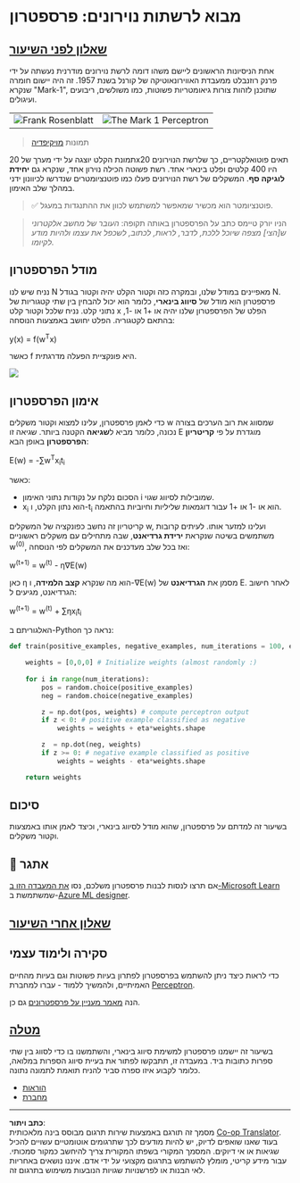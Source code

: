 <!--
CO_OP_TRANSLATOR_METADATA:
{
  "original_hash": "0c37770bba4fff3c71dc00eb261ee61b",
  "translation_date": "2025-08-28T19:48:41+00:00",
  "source_file": "lessons/3-NeuralNetworks/03-Perceptron/README.md",
  "language_code": "he"
}
-->
# מבוא לרשתות נוירונים: פרספטרון

## [שאלון לפני השיעור](https://red-field-0a6ddfd03.1.azurestaticapps.net/quiz/103)

אחת הניסיונות הראשונים ליישם משהו דומה לרשת נוירונים מודרנית נעשתה על ידי פרנק רוזנבלט ממעבדת האווירונאוטיקה של קורנל בשנת 1957. זה היה יישום חומרה שנקרא "Mark-1", שתוכנן לזהות צורות גיאומטריות פשוטות, כמו משולשים, ריבועים ועיגולים.

|      |      |
|--------------|-----------|
|<img src='images/Rosenblatt-wikipedia.jpg' alt='Frank Rosenblatt'/> | <img src='images/Mark_I_perceptron_wikipedia.jpg' alt='The Mark 1 Perceptron' />|

> תמונות [מויקיפדיה](https://en.wikipedia.org/wiki/Perceptron)

תמונת הקלט יוצגה על ידי מערך של 20x20 תאים פוטואלקטריים, כך שלרשת הנוירונים היו 400 קלטים ופלט בינארי אחד. רשת פשוטה הכילה נוירון אחד, שנקרא גם **יחידת לוגיקה סף**. המשקלים של רשת הנוירונים פעלו כמו פוטנציומטרים שנדרשו לכיוונון ידני במהלך שלב האימון.

> ✅ פוטנציומטר הוא מכשיר שמאפשר למשתמש לכוון את ההתנגדות במעגל.

> הניו יורק טיימס כתב על הפרספטרון באותה תקופה: *העובר של מחשב אלקטרוני ש[הצי] מצפה שיוכל ללכת, לדבר, לראות, לכתוב, לשכפל את עצמו ולהיות מודע לקיומו.*

## מודל הפרספטרון

נניח שיש לנו N מאפיינים במודל שלנו, ובמקרה כזה וקטור הקלט יהיה וקטור בגודל N. פרספטרון הוא מודל של **סיווג בינארי**, כלומר הוא יכול להבחין בין שתי קטגוריות של נתוני קלט. נניח שלכל וקטור קלט x הפלט של הפרספטרון שלנו יהיה או +1 או -1, בהתאם לקטגוריה. הפלט יחושב באמצעות הנוסחה:

y(x) = f(w<sup>T</sup>x)

כאשר f היא פונקציית הפעלה מדרגתית.

<!-- img src="http://www.sciweavers.org/tex2img.php?eq=f%28x%29%20%3D%20%5Cbegin%7Bcases%7D%0A%20%20%20%20%20%20%20%20%20%2B1%20%26%20x%20%5Cgeq%200%20%5C%5C%0A%20%20%20%20%20%20%20%20%20-1%20%26%20x%20%3C%200%0A%20%20%20%20%20%20%20%5Cend%7Bcases%7D%20%5C%5C%0A&bc=White&fc=Black&im=jpg&fs=12&ff=arev&edit=0" align="center" border="0" alt="f(x) = \begin{cases} +1 & x \geq 0 \\ -1 & x < 0 \end{cases} \\" width="154" height="50" / -->
<img src="images/activation-func.png"/>

## אימון הפרספטרון

כדי לאמן פרספטרון, עלינו למצוא וקטור משקלים w שמסווג את רוב הערכים בצורה נכונה, כלומר מביא ל**שגיאה** הקטנה ביותר. שגיאה זו E מוגדרת על פי **קריטריון הפרספטרון** באופן הבא:

E(w) = -∑w<sup>T</sup>x<sub>i</sub>t<sub>i</sub>

כאשר:

* הסכום נלקח על נקודות נתוני האימון i שמובילות לסיווג שגוי.
* x<sub>i</sub> הוא נתון הקלט, ו-t<sub>i</sub> הוא או -1 או +1 עבור דוגמאות שליליות וחיוביות בהתאמה.

קריטריון זה נחשב כפונקציה של המשקלים w, ועלינו למזער אותו. לעיתים קרובות משתמשים בשיטה שנקראת **ירידת גרדיאנט**, שבה מתחילים עם משקלים ראשוניים w<sup>(0)</sup>, ואז בכל שלב מעדכנים את המשקלים לפי הנוסחה:

w<sup>(t+1)</sup> = w<sup>(t)</sup> - η∇E(w)

כאן η הוא מה שנקרא **קצב הלמידה**, ו-∇E(w) מסמן את **הגרדיאנט** של E. לאחר חישוב הגרדיאנט, מגיעים ל:

w<sup>(t+1)</sup> = w<sup>(t)</sup> + ∑ηx<sub>i</sub>t<sub>i</sub>

האלגוריתם ב-Python נראה כך:

```python
def train(positive_examples, negative_examples, num_iterations = 100, eta = 1):

    weights = [0,0,0] # Initialize weights (almost randomly :)
        
    for i in range(num_iterations):
        pos = random.choice(positive_examples)
        neg = random.choice(negative_examples)

        z = np.dot(pos, weights) # compute perceptron output
        if z < 0: # positive example classified as negative
            weights = weights + eta*weights.shape

        z  = np.dot(neg, weights)
        if z >= 0: # negative example classified as positive
            weights = weights - eta*weights.shape

    return weights
```

## סיכום

בשיעור זה למדתם על פרספטרון, שהוא מודל לסיווג בינארי, וכיצד לאמן אותו באמצעות וקטור משקלים.

## 🚀 אתגר

אם תרצו לנסות לבנות פרספטרון משלכם, נסו [את המעבדה הזו ב-Microsoft Learn](https://docs.microsoft.com/en-us/azure/machine-learning/component-reference/two-class-averaged-perceptron?WT.mc_id=academic-77998-cacaste) שמשתמשת ב-[Azure ML designer](https://docs.microsoft.com/en-us/azure/machine-learning/concept-designer?WT.mc_id=academic-77998-cacaste).

## [שאלון אחרי השיעור](https://red-field-0a6ddfd03.1.azurestaticapps.net/quiz/203)

## סקירה ולימוד עצמי

כדי לראות כיצד ניתן להשתמש בפרספטרון לפתרון בעיות פשוטות וגם בעיות מהחיים האמיתיים, ולהמשיך ללמוד - עברו למחברת [Perceptron](Perceptron.ipynb).

הנה [מאמר מעניין על פרספטרונים](https://towardsdatascience.com/what-is-a-perceptron-basics-of-neural-networks-c4cfea20c590) גם כן.

## [מטלה](lab/README.md)

בשיעור זה יישמנו פרספטרון למשימת סיווג בינארי, והשתמשנו בו כדי לסווג בין שתי ספרות כתובות ביד. במעבדה זו, תתבקשו לפתור את בעיית סיווג הספרות במלואה, כלומר לקבוע איזו ספרה סביר להניח תואמת לתמונה נתונה.

* [הוראות](lab/README.md)
* [מחברת](lab/PerceptronMultiClass.ipynb)

---

**כתב ויתור**:  
מסמך זה תורגם באמצעות שירות תרגום מבוסס בינה מלאכותית [Co-op Translator](https://github.com/Azure/co-op-translator). בעוד שאנו שואפים לדיוק, יש להיות מודעים לכך שתרגומים אוטומטיים עשויים להכיל שגיאות או אי דיוקים. המסמך המקורי בשפתו המקורית צריך להיחשב כמקור סמכותי. עבור מידע קריטי, מומלץ להשתמש בתרגום מקצועי על ידי אדם. איננו נושאים באחריות לאי הבנות או לפרשנויות שגויות הנובעות משימוש בתרגום זה.